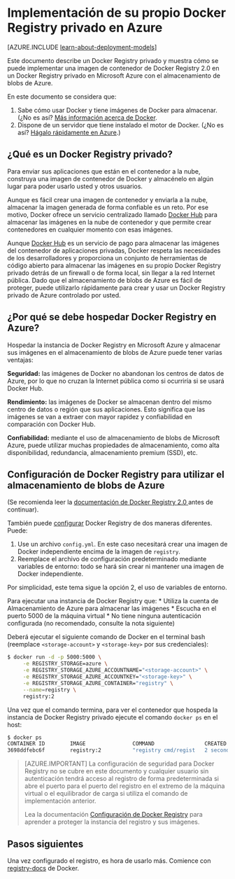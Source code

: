 <properties 
  pageTitle="Implementación de su propio Docker Registry privado en Azure | Microsoft Azure"
  description="Describe cómo puede utilizar Docker Registry para hospedar las imágenes de contenedor en el servicio de almacenamiento de blobs de Azure."
  services="virtual-machines"
  documentationCenter="virtual-machines"
  authors="ahmetalpbalkan"
  editor="squillace"
  manager="" 
  tags="azure-service-management,azure-resource-manager" />

<tags
  ms.service="virtual-machines"
  ms.devlang="multiple"
  ms.topic="article"
  ms.tgt_pltfrm="vm-linux"
  ms.workload="infrastructure-services"
  ms.date="02/01/2016" 
  ms.author="ahmetb" />

# Implementación de su propio Docker Registry privado en Azure

[AZURE.INCLUDE [learn-about-deployment-models](../../includes/learn-about-deployment-models-both-include.md)]



Este documento describe un Docker Registry privado y muestra cómo se puede implementar una imagen de contenedor de Docker Registry 2.0 en un Docker Registry privado en Microsoft Azure con el almacenamiento de blobs de Azure.

En este documento se considera que:

1. Sabe cómo usar Docker y tiene imágenes de Docker para almacenar. (¿No es así? [Más información acerca de Docker](https://www.docker.com).
2. Dispone de un servidor que tiene instalado el motor de Docker. (¿No es así? [Hágalo rápidamente en Azure](https://azure.microsoft.com/documentation/templates/docker-simple-on-ubuntu/).)


## ¿Qué es un Docker Registry privado?

Para enviar sus aplicaciones que están en el contenedor a la nube, construya una imagen de contenedor de Docker y almacénelo en algún lugar para poder usarlo usted y otros usuarios.

Aunque es fácil crear una imagen de contenedor y enviarla a la nube, almacenar la imagen generada de forma confiable es un reto. Por ese motivo, Docker ofrece un servicio centralizado llamado [Docker Hub][docker-hub] para almacenar las imágenes en la nube de contenedor y que permite crear contenedores en cualquier momento con esas imágenes.

Aunque [Docker Hub][docker-hub] es un servicio de pago para almacenar las imágenes del contenedor de aplicaciones privadas, Docker respeta las necesidades de los desarrolladores y proporciona un conjunto de herramientas de código abierto para almacenar las imágenes en su propio Docker Registry privado detrás de un firewall o de forma local, sin llegar a la red Internet pública. Dado que el almacenamiento de blobs de Azure es fácil de proteger, puede utilizarlo rápidamente para crear y usar un Docker Registry privado de Azure controlado por usted.

## ¿Por qué se debe hospedar Docker Registry en Azure?

Hospedar la instancia de Docker Registry en Microsoft Azure y almacenar sus imágenes en el almacenamiento de blobs de Azure puede tener varias ventajas:

**Seguridad:** las imágenes de Docker no abandonan los centros de datos de Azure, por lo que no cruzan la Internet pública como si ocurriría si se usará Docker Hub.
  
**Rendimiento:** las imágenes de Docker se almacenan dentro del mismo centro de datos o región que sus aplicaciones. Esto significa que las imágenes se van a extraer con mayor rapidez y confiabilidad en comparación con Docker Hub.

**Confiabilidad:** mediante el uso de almacenamiento de blobs de Microsoft Azure, puede utilizar muchas propiedades de almacenamiento, como alta disponibilidad, redundancia, almacenamiento premium (SSD), etc.

## Configuración de Docker Registry para utilizar el almacenamiento de blobs de Azure

(Se recomienda leer la [documentación de Docker Registry 2.0 ][registry-docs] antes de continuar).

También puede [configurar][registry-config] Docker Registry de dos maneras diferentes. Puede:

1. Use un archivo `config.yml`. En este caso necesitará crear una imagen de Docker independiente encima de la imagen de `registry`.
2. Reemplace el archivo de configuración predeterminado mediante variables de entorno: todo se hará sin crear ni mantener una imagen de Docker independiente.

Por simplicidad, este tema sigue la opción 2, el uso de variables de entorno.

Para ejecutar una instancia de Docker Registry que: * Utiliza la cuenta de Almacenamiento de Azure para almacenar las imágenes * Escucha en el puerto 5000 de la máquina virtual * No tiene ninguna autenticación configurada (no recomendado, consulte la nota siguiente)

Deberá ejecutar el siguiente comando de Docker en el terminal bash (reemplace `<storage-account>` y `<storage-key>` por sus credenciales):

```sh
$ docker run -d -p 5000:5000 \
     -e REGISTRY_STORAGE=azure \
     -e REGISTRY_STORAGE_AZURE_ACCOUNTNAME="<storage-account>" \
     -e REGISTRY_STORAGE_AZURE_ACCOUNTKEY="<storage-key>" \
     -e REGISTRY_STORAGE_AZURE_CONTAINER="registry" \
     --name=registry \
     registry:2
```

Una vez que el comando termina, para ver el contenedor que hospeda la instancia de Docker Registry privado ejecute el comando `docker ps` en el host:

```sh
$ docker ps
CONTAINER ID        IMAGE               COMMAND                CREATED             STATUS              PORTS                    NAMES
3698ddfebc6f        registry:2          "registry cmd/regist   2 seconds ago       Up 1 seconds        0.0.0.0:5000->5000/tcp   registry
```

> [AZURE.IMPORTANT] La configuración de seguridad para Docker Registry no se cubre en este documento y cualquier usuario sin autenticación tendrá acceso al registro de forma predeterminada si abre el puerto para el puerto del registro en el extremo de la máquina virtual o el equilibrador de carga si utiliza el comando de implementación anterior.
>
> Lea la documentación [Configuración de Docker Registry][registry-config] para aprender a proteger la instancia del registro y sus imágenes.

## Pasos siguientes

Una vez configurado el registro, es hora de usarlo más. Comience con [registry-docs] de Docker.

[docker-hub]: https://hub.docker.com/
[registry]: https://github.com/docker/distribution
[registry-docs]: http://docs.docker.com/registry/
[registry-config]: http://docs.docker.com/registry/configuration/
 

<!---HONumber=AcomDC_0204_2016-->
